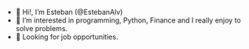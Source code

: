 - 👋 Hi!, I’m Esteban (@EstebanAlv)
- 👀 I’m interested in programming, Python, Finance and I really enjoy to solve problems. 
- 🌱 Looking for job opportunities.

